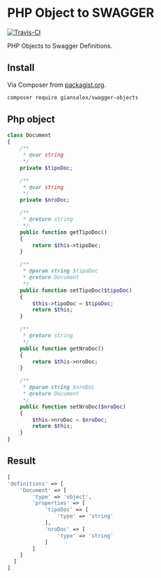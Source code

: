 # PHP Object to SWAGGER
[![Travis-CI](https://img.shields.io/travis/giansalex/phpobj-swagger.svg?branch=master&style=flat-square)](https://travis-ci.org/giansalex/phpobj-swagger)  

PHP Objects to Swagger Definitions.

## Install
Via Composer from [packagist.org](https://packagist.org/packages/giansalex/swagger-objects).
```bash
composer require giansalex/swagger-objects
```

## Php object

```php
class Document
{
    /**
     * @var string
     */
    private $tipoDoc;

    /**
     * @var string
     */
    private $nroDoc;

    /**
     * @return string
     */
    public function getTipoDoc()
    {
        return $this->tipoDoc;
    }

    /**
     * @param string $tipoDoc
     * @return Document
     */
    public function setTipoDoc($tipoDoc)
    {
        $this->tipoDoc = $tipoDoc;
        return $this;
    }

    /**
     * @return string
     */
    public function getNroDoc()
    {
        return $this->nroDoc;
    }

    /**
     * @param string $nroDoc
     * @return Document
     */
    public function setNroDoc($nroDoc)
    {
        $this->nroDoc = $nroDoc;
        return $this;
    }
}
```

## Result
```php
[
'definitions' => [
    'Document' => [
        'type' => 'object',
        'properties' => [
            'tipoDoc' => [
                'type' => 'string'
            ],
            'nroDoc' => [
                'type' => 'string'
            ]
        ]
    ]
  ]
]
```
